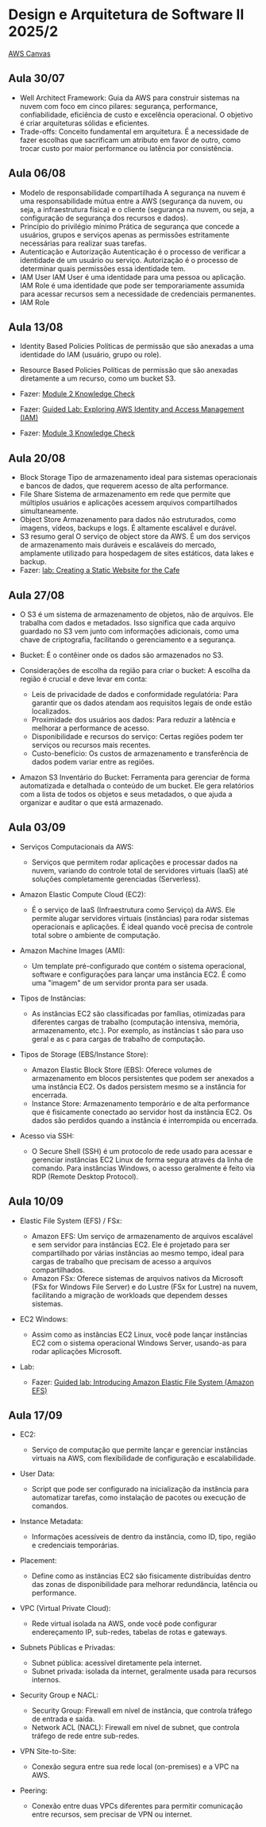 # Design e Arquitetura de Software II 2025/2

[AWS Canvas](https://awsacademy.instructure.com/courses/129676)

## Aula 30/07
- Well Architect Framework:
  Guia da AWS para construir sistemas na nuvem com foco em cinco pilares: segurança, performance, confiabilidade, eficiência de custo e excelência operacional. O objetivo é criar arquiteturas sólidas e eficientes.
- Trade-offs:
  Conceito fundamental em arquitetura. É a necessidade de fazer escolhas que sacrificam um atributo em favor de outro, como trocar custo por maior performance ou latência por consistência.
  
## Aula 06/08
- Modelo de responsabilidade compartilhada
  A segurança na nuvem é uma responsabilidade mútua entre a AWS (segurança da nuvem, ou seja, a infraestrutura física) e o cliente (segurança na nuvem, ou seja, a configuração de segurança dos recursos e dados).
- Princípio do privilégio mínimo
  Prática de segurança que concede a usuários, grupos e serviços apenas as permissões estritamente necessárias para realizar suas tarefas.
- Autenticação e Autorização
  Autenticação é o processo de verificar a identidade de um usuário ou serviço. Autorização é o processo de determinar quais permissões essa identidade tem.
- IAM User
  IAM User é uma identidade para uma pessoa ou aplicação. IAM Role é uma identidade que pode ser temporariamente assumida para acessar recursos sem a necessidade de credenciais permanentes.
- IAM Role

## Aula 13/08
- Identity Based Policies
  Políticas de permissão que são anexadas a uma identidade do IAM (usuário, grupo ou role).
  
- Resource Based Policies
  Políticas de permissão que são anexadas diretamente a um recurso, como um bucket S3.
  
- Fazer: [Module 2 Knowledge Check](https://awsacademy.instructure.com/courses/113113/assignments/1270651?module_item_id=10653588)
- Fazer: [Guided Lab: Exploring AWS Identity and Access Management (IAM)](https://awsacademy.instructure.com/courses/113113/assignments/1270605?module_item_id=10653616)
- Fazer: [Module 3 Knowledge Check](https://awsacademy.instructure.com/courses/113113/assignments/1270652?module_item_id=10653624)

## Aula 20/08
- Block Storage
  Tipo de armazenamento ideal para sistemas operacionais e bancos de dados, que requerem acesso de alta performance.
- File Share
  Sistema de armazenamento em rede que permite que múltiplos usuários e aplicações acessem arquivos compartilhados simultaneamente.
- Object Store
  Armazenamento para dados não estruturados, como imagens, vídeos, backups e logs. É altamente escalável e durável.
- S3 resumo geral
  O serviço de object store da AWS. É um dos serviços de armazenamento mais duráveis e escaláveis do mercado, amplamente utilizado para hospedagem de sites estáticos, data lakes e backup.
- Fazer: [lab: Creating a Static Website for the Cafe](https://awsacademy.instructure.com/courses/129676/assignments/1485129?module_item_id=12389220)

## Aula 27/08
- O S3 é um sistema de armazenamento de objetos, não de arquivos. Ele trabalha com dados e metadados. Isso significa que cada arquivo guardado no S3 vem junto com informações adicionais, como uma chave de criptografia, facilitando o gerenciamento e a segurança.
- Bucket: É o contêiner onde os dados são armazenados no S3.
  
- Considerações de escolha da região para criar o bucket: A escolha da região é crucial e deve levar em conta:
    - Leis de privacidade de dados e conformidade regulatória: Para garantir que os dados atendam aos requisitos legais de onde estão localizados.
    - Proximidade dos usuários aos dados: Para reduzir a latência e melhorar a performance de acesso.
    - Disponibilidade e recursos do serviço: Certas regiões podem ter serviços ou recursos mais recentes.
    - Custo-benefício: Os custos de armazenamento e transferência de dados podem variar entre as regiões.
- Amazon S3 Inventário do Bucket: Ferramenta para gerenciar de forma automatizada e detalhada o conteúdo de um bucket. Ele gera relatórios com a lista de todos os objetos e seus metadados, o que ajuda a organizar e auditar o que está armazenado.

## Aula 03/09
- Serviços Computacionais da AWS:
    - Serviços que permitem rodar aplicações e processar dados na nuvem, variando do controle total de servidores virtuais (IaaS) até soluções completamente gerenciadas (Serverless).

- Amazon Elastic Compute Cloud (EC2):
    - É o serviço de IaaS (Infraestrutura como Serviço) da AWS. Ele permite alugar servidores virtuais (instâncias) para rodar sistemas operacionais e aplicações. É ideal quando você precisa de controle total sobre o ambiente de computação.

- Amazon Machine Images (AMI):
    - Um template pré-configurado que contém o sistema operacional, software e configurações para lançar uma instância EC2. É como uma "imagem" de um servidor pronta para ser usada.

- Tipos de Instâncias:
    - As instâncias EC2 são classificadas por famílias, otimizadas para diferentes cargas de trabalho (computação intensiva, memória, armazenamento, etc.). Por exemplo, as instâncias t são para uso geral e as c para cargas de trabalho de computação.

- Tipos de Storage (EBS/Instance Store):
  - Amazon Elastic Block Store (EBS): Oferece volumes de armazenamento em blocos persistentes que podem ser anexados a uma instância EC2. Os dados persistem mesmo se a instância for encerrada.
  - Instance Store: Armazenamento temporário e de alta performance que é fisicamente conectado ao servidor host da instância EC2. Os dados são perdidos quando a instância é interrompida ou encerrada.
    
- Acesso via SSH: 
  - O Secure Shell (SSH) é um protocolo de rede usado para acessar e gerenciar instâncias EC2 Linux de forma segura através da linha de comando. Para instâncias Windows, o acesso geralmente é feito via RDP (Remote Desktop Protocol).


## Aula 10/09

- Elastic File System (EFS) / FSx:
  - Amazon EFS: Um serviço de armazenamento de arquivos escalável e sem servidor para instâncias EC2. Ele é projetado para ser compartilhado por várias instâncias ao mesmo tempo, ideal para cargas de trabalho que precisam de acesso a arquivos compartilhados.
  - Amazon FSx: Oferece sistemas de arquivos nativos da Microsoft (FSx for Windows File Server) e do Lustre (FSx for Lustre) na nuvem, facilitando a migração de workloads que dependem desses sistemas.

- EC2 Windows: 
  - Assim como as instâncias EC2 Linux, você pode lançar instâncias EC2 com o sistema operacional Windows Server, usando-as para rodar aplicações Microsoft.

- Lab: 
  -  Fazer: [Guided lab: Introducing Amazon Elastic File System (Amazon EFS)](https://awsacademy.instructure.com/courses/129676/assignments/1485164?module_item_id=12389242)


## Aula 17/09

- EC2:
  - Serviço de computação que permite lançar e gerenciar instâncias virtuais na AWS, com flexibilidade de configuração e escalabilidade.

- User Data:
  - Script que pode ser configurado na inicialização da instância para automatizar tarefas, como instalação de pacotes ou execução de comandos.

- Instance Metadata:
  - Informações acessíveis de dentro da instância, como ID, tipo, região e credenciais temporárias.

- Placement:
  - Define como as instâncias EC2 são fisicamente distribuídas dentro das zonas de disponibilidade para melhorar redundância, latência ou performance.

- VPC (Virtual Private Cloud):
  - Rede virtual isolada na AWS, onde você pode configurar endereçamento IP, sub-redes, tabelas de rotas e gateways.

- Subnets Públicas e Privadas:
  - Subnet pública: acessível diretamente pela internet.
  - Subnet privada: isolada da internet, geralmente usada para recursos internos.

- Security Group e NACL:
  - Security Group: Firewall em nível de instância, que controla tráfego de entrada e saída.
  - Network ACL (NACL): Firewall em nível de subnet, que controla tráfego de rede entre sub-redes.

- VPN Site-to-Site:
  - Conexão segura entre sua rede local (on-premises) e a VPC na AWS.

- Peering:
  - Conexão entre duas VPCs diferentes para permitir comunicação entre recursos, sem precisar de VPN ou internet.
